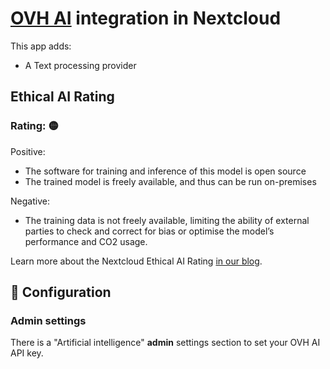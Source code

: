 # [OVH AI](https:///) integration in Nextcloud

This app adds:
* A Text processing provider

## Ethical AI Rating
### Rating: 🟡

Positive:
* The software for training and inference of this model is open source
* The trained model is freely available, and thus can be run on-premises

Negative:
* The training data is not freely available, limiting the ability of external parties to check and correct for bias or optimise the model’s performance and CO2 usage.

Learn more about the Nextcloud Ethical AI Rating [in our blog](https://nextcloud.com/blog/nextcloud-ethical-ai-rating/).

## 🔧 Configuration

### Admin settings

There is a "Artificial intelligence" **admin** settings section to set your OVH AI API key.
